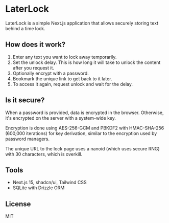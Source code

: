 # LaterLock

LaterLock is a simple Next.js application that allows securely storing text behind a time lock.

## How does it work?

1. Enter any text you want to lock away temporarily.
1. Set the unlock delay. This is how long it will take to unlock the content after you request it.
1. Optionally encrypt with a password.
1. Bookmark the unique link to get back to it later.
1. To access it again, request unlock and wait for the delay.

## Is it secure?

When a password is provided, data is encrypted in the browser. Otherwise, it's encrypted on the server with a system-wide key.

Encryption is done using AES-256-GCM and PBKDF2 with HMAC-SHA-256 (600,000 iterations) for key derivation, similar to the encryption used by password managers.

The unique URL to the lock page uses a nanoid (which uses secure RNG) with 30 characters, which is overkill.

## Tools

- Next.js 15, shadcn/ui, Tailwind CSS
- SQLite with Drizzle ORM

## License

MIT
